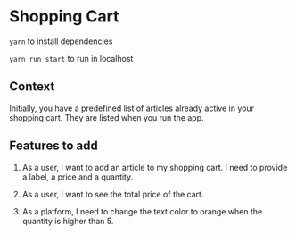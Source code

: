 # Shopping Cart

`yarn` to install dependencies

`yarn run start` to run in localhost

## Context

Initially, you have a predefined list of articles already active in your shopping cart. They are listed when you run the app.

## Features to add
1) As a user, I want to add an article to my shopping cart. I need to provide a label, a price and a quantity.
  
2) As a user, I want to see the total price of the cart.

3) As a platform, I need to change the text color to orange when the quantity is higher than 5.

